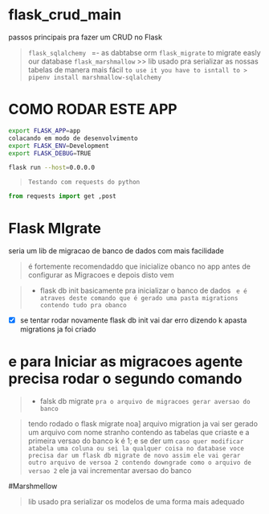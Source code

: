 # flask_crud_main
passos principais pra fazer um CRUD no Flask
> ```flask_sqlalchemy ``` =- as dabtabse orm
> ```flask_migrate```  to migrate easly our database
> ```flask_marshmallow``` >> lib usado pra serializar as nossas tabelas de manera mais fácil ```to use it you have to isntall to > pipenv install marshmallow-sqlalchemy```

# COMO RODAR ESTE APP
```sh
export FLASK_APP=app
colacando em modo de desenvolvimento
export FLASK_ENV=Development
export FLASK_DEBUG=TRUE

flask run --host=0.0.0.0
```


>  ``` Testando com requests do python ```

```python 
from requests import get ,post
```

# Flask MIgrate 
seria um lib de migracao de banco de dados com mais facilidade
> é fortemente recomendaddo que inicialize obanco no app antes de configurar as Migracoes e depois disto vem 

> * flask db init     basicamente pra inicializar o banco de dados
``` e é atraves deste comando que é gerado uma pasta migrations contendo tudo pra obanco```
- [x] se tentar rodar novamente flask db init vai dar erro dizendo k apasta migrations ja foi criado
 # e para Iniciar as migracoes agente precisa rodar o segundo comando

> * falsk db migrate  ```pra o arquivo de migracoes gerar aversao do banco ```

>tendo rodado o flask migrate noa] arquivo migration ja vai ser gerado um arquivo com nome stranho contendo as tabelas que criaste 
 e a primeira versao do banco k é 1; e se der um ``` caso quer modificar atabela uma coluna ou sei la qualquer coisa no database voce precisa dar um flask db migrate de novo assim ele vai gerar outro arquivo de versoa 2 contendo downgrade como o arquivo de versao 2 ``` ele  ja vai incrementar aversao do banco


 #Marshmellow
 > lib usado pra serializar os modelos de uma forma mais adequado